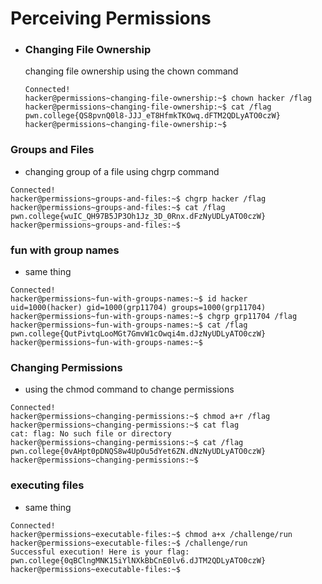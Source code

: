 # Perceiving Permissions
- ### Changing File Ownership
  changing file ownership using the chown command
  ```
  Connected!                                                                        
  hacker@permissions~changing-file-ownership:~$ chown hacker /flag
  hacker@permissions~changing-file-ownership:~$ cat /flag
  pwn.college{QS8pvnQ0l8-JJJ_eT8HfmkTKOwq.dFTM2QDLyATO0czW}
  hacker@permissions~changing-file-ownership:~$
  ```
### Groups and Files
  - changing group of a file using chgrp command
```
Connected!                                                                        
hacker@permissions~groups-and-files:~$ chgrp hacker /flag
hacker@permissions~groups-and-files:~$ cat /flag
pwn.college{wuIC_QH97B5JP3Oh1Jz_3D_0Rnx.dFzNyUDLyATO0czW}
hacker@permissions~groups-and-files:~$
```
### fun with group names
 - same thing
```
Connected!                                                                        
hacker@permissions~fun-with-groups-names:~$ id hacker
uid=1000(hacker) gid=1000(grp11704) groups=1000(grp11704)
hacker@permissions~fun-with-groups-names:~$ chgrp grp11704 /flag
hacker@permissions~fun-with-groups-names:~$ cat /flag
pwn.college{QutPivtqLooMGt7GmvW1cOwqi4m.dJzNyUDLyATO0czW}
hacker@permissions~fun-with-groups-names:~$ 
```
### Changing Permissions
 - using the chmod command to change permissions
```
Connected!                                                                        
hacker@permissions~changing-permissions:~$ chmod a+r /flag
hacker@permissions~changing-permissions:~$ cat flag
cat: flag: No such file or directory
hacker@permissions~changing-permissions:~$ cat /flag
pwn.college{0vAHpt0pDNQS8w4UpOu5dYet6ZN.dNzNyUDLyATO0czW}
hacker@permissions~changing-permissions:~$
```
### executing files
 - same thing
```
Connected!                                                                        
hacker@permissions~executable-files:~$ chmod a+x /challenge/run
hacker@permissions~executable-files:~$ /challenge/run
Successful execution! Here is your flag:
pwn.college{0qBClngMNK15iYlNXkBbCnE0lv6.dJTM2QDLyATO0czW}
hacker@permissions~executable-files:~$ 

```

